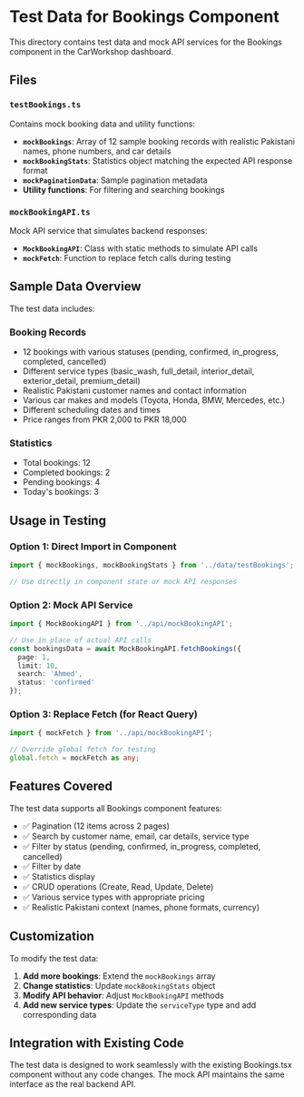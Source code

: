 # Test Data for Bookings Component

This directory contains test data and mock API services for the Bookings component in the CarWorkshop dashboard.

## Files

### `testBookings.ts`
Contains mock booking data and utility functions:

- **`mockBookings`**: Array of 12 sample booking records with realistic Pakistani names, phone numbers, and car details
- **`mockBookingStats`**: Statistics object matching the expected API response format
- **`mockPaginationData`**: Sample pagination metadata
- **Utility functions**: For filtering and searching bookings

### `mockBookingAPI.ts`
Mock API service that simulates backend responses:

- **`MockBookingAPI`**: Class with static methods to simulate API calls
- **`mockFetch`**: Function to replace fetch calls during testing

## Sample Data Overview

The test data includes:

### Booking Records
- 12 bookings with various statuses (pending, confirmed, in_progress, completed, cancelled)
- Different service types (basic_wash, full_detail, interior_detail, exterior_detail, premium_detail)
- Realistic Pakistani customer names and contact information
- Various car makes and models (Toyota, Honda, BMW, Mercedes, etc.)
- Different scheduling dates and times
- Price ranges from PKR 2,000 to PKR 18,000

### Statistics
- Total bookings: 12
- Completed bookings: 2
- Pending bookings: 4
- Today's bookings: 3

## Usage in Testing

### Option 1: Direct Import in Component
```typescript
import { mockBookings, mockBookingStats } from '../data/testBookings';

// Use directly in component state or mock API responses
```

### Option 2: Mock API Service
```typescript
import { MockBookingAPI } from '../api/mockBookingAPI';

// Use in place of actual API calls
const bookingsData = await MockBookingAPI.fetchBookings({
  page: 1,
  limit: 10,
  search: 'Ahmed',
  status: 'confirmed'
});
```

### Option 3: Replace Fetch (for React Query)
```typescript
import { mockFetch } from '../api/mockBookingAPI';

// Override global fetch for testing
global.fetch = mockFetch as any;
```

## Features Covered

The test data supports all Bookings component features:

- ✅ Pagination (12 items across 2 pages)
- ✅ Search by customer name, email, car details, service type
- ✅ Filter by status (pending, confirmed, in_progress, completed, cancelled)
- ✅ Filter by date
- ✅ Statistics display
- ✅ CRUD operations (Create, Read, Update, Delete)
- ✅ Various service types with appropriate pricing
- ✅ Realistic Pakistani context (names, phone formats, currency)

## Customization

To modify the test data:

1. **Add more bookings**: Extend the `mockBookings` array
2. **Change statistics**: Update `mockBookingStats` object
3. **Modify API behavior**: Adjust `MockBookingAPI` methods
4. **Add new service types**: Update the `serviceType` type and add corresponding data

## Integration with Existing Code

The test data is designed to work seamlessly with the existing Bookings.tsx component without any code changes. The mock API maintains the same interface as the real backend API.

